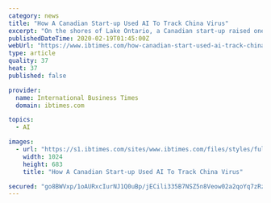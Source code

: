```yaml
---
category: news
title: "How A Canadian Start-up Used AI To Track China Virus"
excerpt: "On the shores of Lake Ontario, a Canadian start-up raised one of the earliest alarms about the risk posed by the mystery virus that emerged in the Chinese city of Wuhan. How did it do it? Artificial intelligence."
publishedDateTime: 2020-02-19T01:45:00Z
webUrl: "https://www.ibtimes.com/how-canadian-start-used-ai-track-china-virus-2924607"
type: article
quality: 37
heat: 37
published: false

provider:
  name: International Business Times
  domain: ibtimes.com

topics:
  - AI

images:
  - url: "https://s1.ibtimes.com/sites/www.ibtimes.com/files/styles/full/public/2020/02/18/kamran-khan-the-founder-of-toronto-based-bluedot.jpg"
    width: 1024
    height: 683
    title: "How A Canadian Start-up Used AI To Track China Virus"

secured: "go8BWVxp/1oAURxcIurNJ1Q0uBp/jECili335B7NSZ5n8Veow02a2qoYq7zRz1ucz9wdrlO7VSlbnbGQD/4kj6Us+2/cFFNHGsc8Ck3cwBPEmjbrJFO/9DI8dIYYGK32k50gEmruSeHQmtY/oaW7pysrJPmbbC/esfn+Ov7i6HarXXEdpfA/L+COOXubGyh9pk2EwPAuuSdow1FJ3R2xhk14q8C/B0O9IsnXCgdIx5iXEp3TaEV8PuOBSYdedN7jehTLpxK1/WQ5y7/URK0bf1xKUPEVY5eq8ISlo6yrVofMjq+TCDSbXWvltjggxfZSx0eRHjqWJcVU/1SyeeGJUG5DWXvWBgHKq6CNu7nTXbkq9hx8vSNsnkEEQIFov0HgOP2PcMNna461ol3nE7VG0saazi/f3CO5NBxcMxFldWN2zX4UGl6U9qJpwTh7mmhccJXmqX/pDGrZoq8ty+oEaPAXBp0z81uMLLA+lBoIpZI=;Cwtee/qtm4/3yCWStoL9oA=="
---
```



